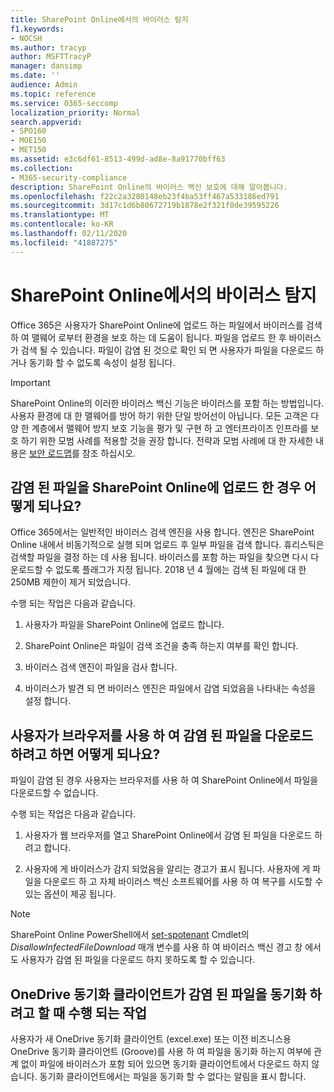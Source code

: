 ```yaml
---
title: SharePoint Online에서의 바이러스 탐지
f1.keywords:
- NOCSH
ms.author: tracyp
author: MSFTTracyP
manager: dansimp
ms.date: ''
audience: Admin
ms.topic: reference
ms.service: O365-seccomp
localization_priority: Normal
search.appverid:
- SPO160
- MOE150
- MET150
ms.assetid: e3c6df61-8513-499d-ad8e-8a91770bff63
ms.collection:
- M365-security-compliance
description: SharePoint Online의 바이러스 백신 보호에 대해 알아봅니다.
ms.openlocfilehash: f22c2a3280148eb23f4ba53ff467a533186ed791
ms.sourcegitcommit: 3d17c1d6b80672719b1878e2f321f0de39595226
ms.translationtype: MT
ms.contentlocale: ko-KR
ms.lasthandoff: 02/11/2020
ms.locfileid: "41887275"
---
```

# <a name="virus-detection-in-sharepoint-online"></a>SharePoint Online에서의 바이러스 탐지

Office 365은 사용자가 SharePoint Online에 업로드 하는 파일에서 바이러스를 검색 하 여 맬웨어 로부터 환경을 보호 하는 데 도움이 됩니다. 파일을 업로드 한 후 바이러스가 검색 될 수 있습니다. 파일이 감염 된 것으로 확인 되 면 사용자가 파일을 다운로드 하거나 동기화 할 수 없도록 속성이 설정 됩니다.

> [!IMPORTANT]
> SharePoint Online의 이러한 바이러스 백신 기능은 바이러스를 포함 하는 방법입니다. 사용자 환경에 대 한 맬웨어를 방어 하기 위한 단일 방어선이 아닙니다. 모든 고객은 다양 한 계층에서 맬웨어 방지 보호 기능을 평가 및 구현 하 고 엔터프라이즈 인프라를 보호 하기 위한 모범 사례를 적용할 것을 권장 합니다. 전략과 모범 사례에 대 한 자세한 내용은 [보안 로드맵](security-roadmap.md)를 참조 하십시오.

## <a name="what-happens-when-an-infected-file-is-uploaded-to-sharepoint-online"></a>감염 된 파일을 SharePoint Online에 업로드 한 경우 어떻게 되나요?

Office 365에서는 일반적인 바이러스 검색 엔진을 사용 합니다. 엔진은 SharePoint Online 내에서 비동기적으로 실행 되며 업로드 후 일부 파일을 검색 합니다. 휴리스틱은 검색할 파일을 결정 하는 데 사용 됩니다. 바이러스를 포함 하는 파일을 찾으면 다시 다운로드할 수 없도록 플래그가 지정 됩니다. 2018 년 4 월에는 검색 된 파일에 대 한 250MB 제한이 제거 되었습니다.

수행 되는 작업은 다음과 같습니다.

1. 사용자가 파일을 SharePoint Online에 업로드 합니다.

2. SharePoint Online은 파일이 검색 조건을 충족 하는지 여부를 확인 합니다.

3. 바이러스 검색 엔진이 파일을 검사 합니다.

4. 바이러스가 발견 되 면 바이러스 엔진은 파일에서 감염 되었음을 나타내는 속성을 설정 합니다.

## <a name="what-happens-when-a-user-tries-to-download-an-infected-file-by-using-the-browser"></a>사용자가 브라우저를 사용 하 여 감염 된 파일을 다운로드 하려고 하면 어떻게 되나요?

파일이 감염 된 경우 사용자는 브라우저를 사용 하 여 SharePoint Online에서 파일을 다운로드할 수 없습니다.

수행 되는 작업은 다음과 같습니다.

1. 사용자가 웹 브라우저를 열고 SharePoint Online에서 감염 된 파일을 다운로드 하려고 합니다.

2. 사용자에 게 바이러스가 감지 되었음을 알리는 경고가 표시 됩니다. 사용자에 게 파일을 다운로드 하 고 자체 바이러스 백신 소프트웨어를 사용 하 여 복구를 시도할 수 있는 옵션이 제공 됩니다.

> [!NOTE]
> SharePoint Online PowerShell에서 [set-spotenant](https://docs.microsoft.com/powershell/module/sharepoint-online/Set-SPOTenant) Cmdlet의 *DisallowInfectedFileDownload* 매개 변수를 사용 하 여 바이러스 백신 경고 창 에서도 사용자가 감염 된 파일을 다운로드 하지 못하도록 할 수 있습니다.

## <a name="what-happens-when-the-onedrive-sync-client-tries-to-sync-an-infected-file"></a>OneDrive 동기화 클라이언트가 감염 된 파일을 동기화 하려고 할 때 수행 되는 작업

사용자가 새 OneDrive 동기화 클라이언트 (excel.exe) 또는 이전 비즈니스용 OneDrive 동기화 클라이언트 (Groove)를 사용 하 여 파일을 동기화 하는지 여부에 관계 없이 파일에 바이러스가 포함 되어 있으면 동기화 클라이언트에서 다운로드 하지 않습니다. 동기화 클라이언트에서는 파일을 동기화 할 수 없다는 알림을 표시 합니다.
